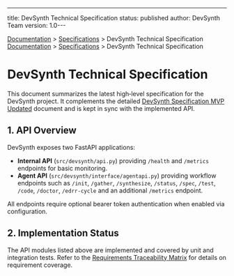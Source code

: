 ---
title: DevSynth Technical Specification
status: published
author: DevSynth Team
version: 1.0---

<div class="breadcrumbs">
<a href="../index.md">Documentation</a> &gt; <a href="index.md">Specifications</a> &gt; DevSynth Technical Specification
</div>

<div class="breadcrumbs">
<a href="../index.md">Documentation</a> &gt; <a href="index.md">Specifications</a> &gt; DevSynth Technical Specification
</div>

# DevSynth Technical Specification

This document summarizes the latest high‑level specification for the DevSynth project. It complements the detailed [DevSynth Specification MVP Updated](devsynth_specification_mvp_updated.md) document and is kept in sync with the implemented API.

## 1. API Overview

DevSynth exposes two FastAPI applications:

- **Internal API** (`src/devsynth/api.py`) providing `/health` and `/metrics` endpoints for basic monitoring.
- **Agent API** (`src/devsynth/interface/agentapi.py`) providing workflow endpoints such as `/init`, `/gather`, `/synthesize`, `/status`, `/spec`, `/test`, `/code`, `/doctor`, `/edrr-cycle` and an additional `/metrics` endpoint.

All endpoints require optional bearer token authentication when enabled via configuration.

## 2. Implementation Status

The API modules listed above are implemented and covered by unit and integration tests. Refer to the [Requirements Traceability Matrix](../requirements_traceability.md) for details on requirement coverage.

